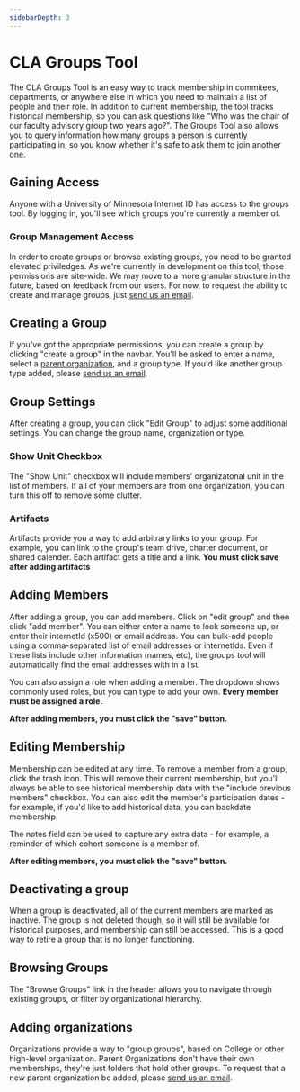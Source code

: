 ```yaml
---
sidebarDepth: 3
---
```


# CLA Groups Tool

The CLA Groups Tool is an easy way to track membership in commitees, departments, or anywhere else in which you need to maintain a list of people and their role.  In addition to current membership, the tool tracks historical membership, so you can ask questions like "Who was the chair of our faculty advisory group two years ago?".  The Groups Tool also allows you to query information how many groups a person is currently participating in, so you know whether it's safe to ask them to join another one.  

## Gaining Access

Anyone with a University of Minnesota Internet ID has access to the groups tool.  By logging in, you'll see which groups you're currently a member of.  

### Group Management Access

In order to create groups or browse existing groups, you need to be granted elevated priviledges.  As we're currently in development on this tool, those permissions are site-wide.  We may move to a more granular structure in the future, based on feedback from our users.  For now, to request the ability to create and manage groups, just [send us an email](mailto:mcfa0086@umn.edu).

## Creating a Group

If you've got the appropriate permissions, you can create a group by clicking "create a group" in the navbar. You'll be asked to enter a name, select a [parent organization](/#adding-organizations), and a group type.  If you'd like another group type added, please [send us an email](mailto:mcfa0086@umn.edu).

## Group Settings

After creating a group, you can click "Edit Group" to adjust some additional settings. You can change the group name, organization or type. 

### Show Unit Checkbox

The "Show Unit" checkbox will include members' organizatonal unit in the list of members.  If all of your members are from one organization, you can turn this off to remove some clutter.

### Artifacts

Artifacts provide you a way to add arbitrary links to your group.  For example, you can link to the group's team drive, charter document, or shared calender.  Each artifact gets a title and a link.  **You must click save after adding artifacts**

## Adding Members

After adding a group, you can add members.  Click on "edit group" and then click "add member". You can either enter a name to look someone up, or enter their internetId (x500) or email address.  You can bulk-add people using a comma-separated list of email addresses or internetIds.  Even if these lists include other information (names, etc), the groups tool will automatically find the email addresses with in a list. 

You can also assign a role when adding a member.  The dropdown shows commonly used roles, but you can type to add your own.  **Every member must be assigned a role.**

**After adding members, you must click the "save" button.**

## Editing Membership

Membership can be edited at any time.  To remove a member from a group, click the trash icon.  This will remove their current membership, but you'll always be able to see historical membership data with the "include previous members" checkbox. You can also edit the member's participation dates - for example, if you'd like to add historical data, you can backdate membership.  

The notes field can be used to capture any extra data - for example, a reminder of which cohort someone is a member of. 

**After editing members, you must click the "save" button.**

## Deactivating a group

When a group is deactivated, all of the current members are marked as inactive.  The group is not deleted though, so it will still be available for historical purposes, and membership can still be accessed.  This is a good way to retire a group that is no longer functioning.

## Browsing Groups

The "Browse Groups" link in the header allows you to navigate through existing groups, or filter by organizational hierarchy. 

## Adding organizations

Organizations provide a way to "group groups", based on College or other high-level organization.  Parent Organizations don't have their own memberships, they're just folders that hold other groups.  To request that a new parent organization be added, please [send us an email](mailto:mcfa0086@umn.edu).

